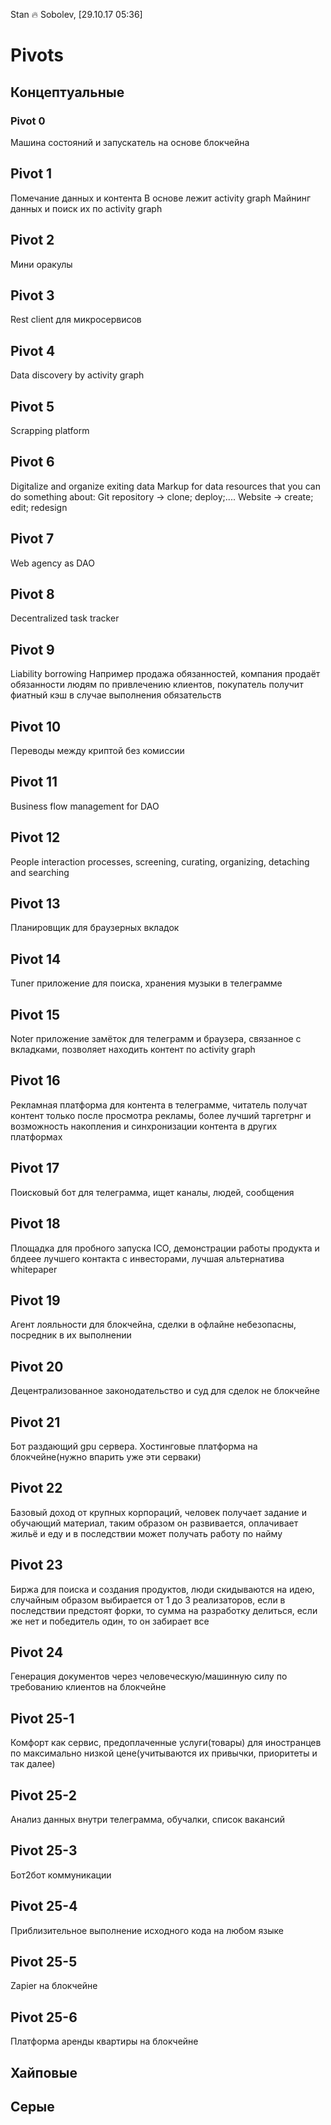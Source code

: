 Stan 🔥 Sobolev, [29.10.17 05:36]
# Pivots 
## Концептуальные 
### Pivot 0
Машина состояний и запускатель на основе блокчейна 

## Pivot 1
Помечание данных и контента 
В основе лежит activity graph
Майнинг данных и поиск их по activity graph

## Pivot 2
Мини оракулы 

## Pivot 3 
Rest client для микросервисов

## Pivot 4
Data discovery by activity graph 

## Pivot 5 
Scrapping platform

## Pivot 6 
Digitalize and organize exiting data 
Markup for data resources that you can do something about:
Git repository -> clone; deploy;....
Website -> create; edit; redesign 

## Pivot 7 
Web agency as DAO

## Pivot 8 
Decentralized task tracker 

## Pivot 9
Liability borrowing 
Например продажа обязанностей, компания продаёт обязанности людям по привлечению клиентов, покупатель получит фиатный кэш в случае выполнения обязательств

## Pivot 10
Переводы между криптой без комиссии 

## Pivot 11
Business flow management for DAO

## Pivot 12
People interaction processes, screening, curating, organizing, detaching and searching 

## Pivot 13
Планировщик для браузерных вкладок 

## Pivot 14
Tuner приложение для поиска, хранения музыки в телеграмме 

## Pivot 15
Noter приложение замёток для телеграмм и браузера, связанное с вкладками, позволяет находить контент по activity graph 

## Pivot 16 
Рекламная платформа для контента в телеграмме, читатель получат контент только после просмотра рекламы, более лучший таргетрнг и возможность накопления и синхронизации контента в других платформах 

## Pivot 17 
Поисковый бот для телеграмма, ищет каналы, людей, сообщения

## Pivot 18
Площадка для пробного запуска ICO, демонстрации работы продукта и блдеее лучшего контакта с инвесторами, лучшая альтернатива whitepaper 

## Pivot 19
Агент лояльности для блокчейна, сделки в офлайне небезопасны, посредник в их выполнении 

## Pivot 20
Децентрализованное законодательство и суд для сделок не блокчейне 

## Pivot 21
Бот раздающий gpu сервера. Хостинговые платформа на блокчейне(нужно впарить уже эти серваки)

## Pivot 22
Базовый доход от крупных корпораций, человек получает задание и обучающий материал, таким образом он развивается, оплачивает жильё и еду и в последствии может получать работу по найму 

## Pivot 23
Биржа для поиска и создания продуктов, люди скидываются на идею, случайным образом выбирается от 1 до 3 реализаторов, если в последствии предстоят форки, то сумма на разработку делиться, если же нет и победитель один, то он забирает все 

## Pivot 24
Генерация документов через человеческую/машинную силу по требованию клиентов на блокчейне 

## Pivot 25-1
Комфорт как сервис, предоплаченные услуги(товары) для иностранцев по максимально низкой цене(учитываются их привычки, приоритеты и так далее)

## Pivot 25-2
Анализ данных внутри телеграмма, обучалки, список вакансий

## Pivot 25-3
Бот2бот коммуникации

## Pivot 25-4
Приблизительное выполнение исходного кода на любом языке

## Pivot 25-5
Zapier на блокчейне

## Pivot 25-6
Платформа аренды квартиры на блокчейне



## Хайповые

## Серые
